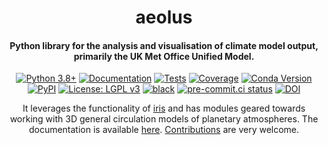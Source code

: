 <h1 align="center">
aeolus
</h1>
<h4 align="center">
Python library for the analysis and visualisation of climate model output, primarily the UK Met Office Unified Model.
</h4>

<p align="center">
<a href="https://www.python.org/downloads/">
<img src="https://img.shields.io/badge/python-3.8+-blue.svg?logo=python&logoColor=white"
     alt="Python 3.8+"></a>
<a href="https://exoclim.github.io/aeolus">
<img src="https://img.shields.io/badge/docs-latest-green?logo=github"
     alt="Documentation"></a>
<a href="https://github.com/exoclim/aeolus/actions?query=workflow%3Atests">
<img src="https://github.com/exoclim/aeolus/workflows/tests/badge.svg"
     alt="Tests"></a>
<a href="https://codecov.io/github/exoclim/aeolus?branch=main">
<img src="https://codecov.io/github/exoclim/aeolus/coverage.svg?branch=main"
     alt="Coverage"></a>
<a href="https://anaconda.org/conda-forge/aeolus">
<img src="https://img.shields.io/conda/vn/conda-forge/aeolus.svg"
     alt="Conda Version"></a>
<a href="https://pypi.org/project/aeolus/">
<img src="https://img.shields.io/pypi/v/aeolus.svg?logo=pypi&logoColor=white"
     alt="PyPI"></a>
<a href="LICENSE">
<img src="https://img.shields.io/badge/license-LGPL%20v3-blue.svg?logo=gnu"
     alt="License: LGPL v3"></a>
<a href="https://github.com/psf/black">
<img src="https://img.shields.io/badge/code%20style-black-000000.svg"
     alt="black"></a>
<a href="https://results.pre-commit.ci/latest/github/exoclim/aeolus/main">
<img src="https://results.pre-commit.ci/badge/github/exoclim/aeolus/main.svg"
     alt="pre-commit.ci status"></a>
<a href="https://zenodo.org/badge/latestdoi/173159428">
<img src="https://zenodo.org/badge/173159428.svg"
     alt="DOI"></a>
</p>

<p align="center">
It leverages the functionality of <a href=https://github.com/SciTools/iris>iris</a> and has modules geared towards working with 3D general circulation models of planetary atmospheres.
The documentation is available <a href=https://exoclim.github.io/aeolus>here</a>.
<a href=https://exoclim.github.io/aeolus/contributing.html>Contributions</a> are very welcome.
</p>
